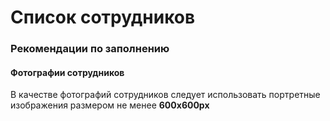 # Список сотрудников

### Рекомендации по заполнению

#### Фотографии сотрудников

В качестве фотографий сотрудников следует использовать портретные изображения размером не менее **600x600px**

